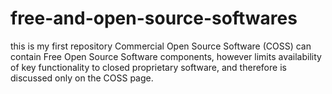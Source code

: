 # free-and-open-source-softwares
this is my first repository
Commercial Open Source Software (COSS) can contain Free Open Source Software components, however limits availability of key functionality to closed proprietary software, and therefore is discussed only on the COSS page.
